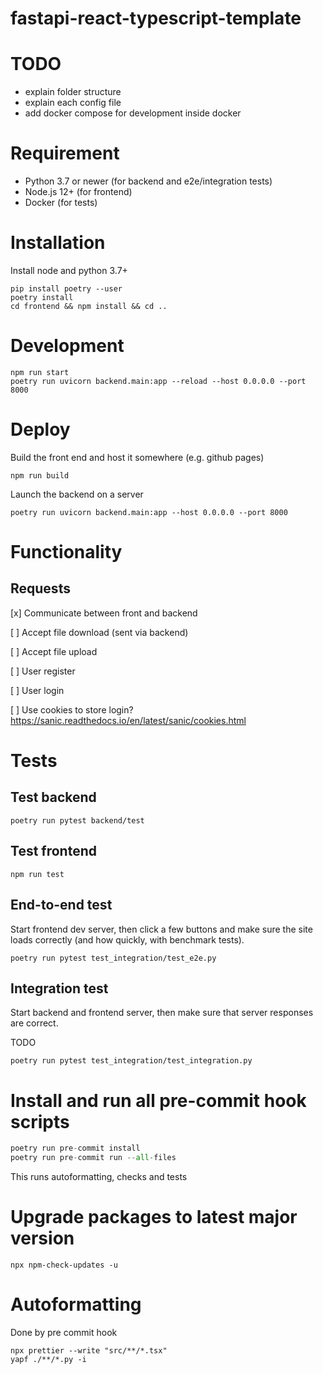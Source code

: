 # fastapi-react-typescript-template

# TODO
- explain folder structure
- explain each config file 
- add docker compose for development inside docker

# Requirement

- Python 3.7 or newer (for backend and e2e/integration tests)
- Node.js 12+ (for frontend)
- Docker (for tests)

# Installation

Install node and python 3.7+

```
pip install poetry --user
poetry install
cd frontend && npm install && cd ..
```

# Development

```
npm run start
poetry run uvicorn backend.main:app --reload --host 0.0.0.0 --port 8000
```

# Deploy

Build the front end and host it somewhere (e.g. github pages)

```
npm run build
```

Launch the backend on a server

```
poetry run uvicorn backend.main:app --host 0.0.0.0 --port 8000
```

# Functionality

## Requests

[x] Communicate between front and backend

[ ] Accept file download (sent via backend)

[ ] Accept file upload

[ ] User register

[ ] User login

[ ] Use cookies to store login? https://sanic.readthedocs.io/en/latest/sanic/cookies.html

# Tests

## Test backend

```
poetry run pytest backend/test
```

## Test frontend

```
npm run test
```

## End-to-end test

Start frontend dev server, then click a few buttons and make sure the site loads correctly (and how quickly, with benchmark tests).

```
poetry run pytest test_integration/test_e2e.py
```

## Integration test

Start backend and frontend server, then make sure that server responses are correct.

TODO
```
poetry run pytest test_integration/test_integration.py
```

# Install and run all pre-commit hook scripts

```py
poetry run pre-commit install
poetry run pre-commit run --all-files
```

This runs autoformatting, checks and tests

# Upgrade packages to latest major version
`npx npm-check-updates -u`

# Autoformatting

Done by pre commit hook

```
npx prettier --write "src/**/*.tsx"
yapf ./**/*.py -i
```
